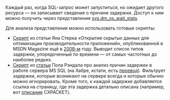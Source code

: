 ﻿Каждый раз, когда SQL-запрос может запуститься, но ожидает другого ресурса — он записывает сведения о причине задержки. Доступ к ним можно получить через представление [sys.dm_os_wait_stats](https://docs.microsoft.com/ru-ru/sql/relational-databases/system-dynamic-management-views/sys-dm-os-wait-stats-transact-sql).

Для анализа представления можно использовать готовые скрипты:

- [Скрипт](causes_of_wait_times.txt) из статьи Яна Стерка «Открытие скрытых данных для оптимизации производительности приложений», опубликованной в MSDN Magazine ещё в [2008-м](https://msdn.microsoft.com/ru-ru/magazine/ee310108.aspx) году. Выводит список типов задержки, упорядоченный по времени — от самых частотных до наиболее редких.
- [Cкрипт](sql_server_wait_statistics.txt) из [статьи](https://www.sqlskills.com/blogs/paul/wait-statistics-or-please-tell-me-where-it-hurts/) Пола Рэндала про анализ причин задержек в работе сервера MS SQL (на Хабре, кстати, есть [перевод](https://habr.com/ru/post/216309/)). Фильтрует задержки, которые возникают на сервере всегда и которые обычно можно игнорировать. Кроме того, к каждой задержке добавляется ссылка на страницу, где эта задержка детально описана (например, вот [описание](https://www.sqlskills.com/help/waits/cxpacket) CXPACKET).